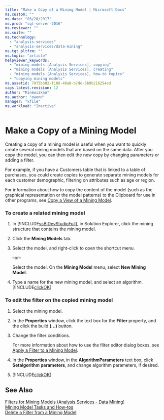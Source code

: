 ```yaml
---
title: "Make a Copy of a Mining Model | Microsoft Docs"
ms.custom: ""
ms.date: "03/20/2017"
ms.prod: "sql-server-2016"
ms.reviewer: ""
ms.suite: ""
ms.technology: 
  - "analysis-services"
  - "analysis-services/data-mining"
ms.tgt_pltfrm: ""
ms.topic: "article"
helpviewer_keywords: 
  - "mining models [Analysis Services], copying"
  - "mining models [Analysis Services], creating"
  - "mining models [Analysis Services], how-to topics"
  - "copying mining models"
ms.assetid: 7975bb02-f188-49a0-b7de-5b9b216254ad
caps.latest.revision: 12
author: "Minewiskan"
ms.author: "owend"
manager: "kfile"
ms.workload: "Inactive"
---
```

# Make a Copy of a Mining Model
  Creating a copy of a mining model is useful when you want to quickly create several mining models that are based on the same data. After you copy the model, you can then edit the new copy by changing parameters or adding a filter.  
  
 For example, if you have a Customers table that is linked to a table of purchases, you could create copies to generate separate mining models for each customer demographic, filtering on attributes such as age or region.  
  
 For information about how to copy the content of the model (such as the graphical representation or the model patterns) to the Clipboard for use in other programs, see [Copy a View of a Mining Model](../../analysis-services/data-mining/copy-a-view-of-a-mining-model.md).  
  
### To create a related mining model  
  
1.  In [!INCLUDE[ssBIDevStudioFull](../../includes/ssbidevstudiofull-md.md)], in Solution Explorer, click the mining structure that contains the mining model.  
  
2.  Click the **Mining Models** tab.  
  
3.  Select the model, and right-click to open the shortcut menu.  
  
     –or–  
  
     Select the model. On the **Mining Model** menu, select **New Mining Model**.  
  
4.  Type a name for the new mining model, and select an algorithm. [!INCLUDE[clickOK](../../includes/clickok-md.md)]  
  
### To edit the filter on the copied mining model  
  
1.  Select the mining model.  
  
2.  In the **Properties** window, click the text box for the **Filter** property, and the click the build **(…)** button.  
  
3.  Change the filter conditions.  
  
     For more information about how to use the filter editor dialog boxes, see [Apply a Filter to a Mining Model](../../analysis-services/data-mining/apply-a-filter-to-a-mining-model.md).  
  
4.  In the **Properties** window, in the **AlgorithmParameters** text box, click **Setalgorithm parameters**, and change algorithm parameters, if desired.  
  
5.  [!INCLUDE[clickOK](../../includes/clickok-md.md)]  
  
## See Also  
 [Filters for Mining Models &#40;Analysis Services - Data Mining&#41;](../../analysis-services/data-mining/filters-for-mining-models-analysis-services-data-mining.md)   
 [Mining Model Tasks and How-tos](../../analysis-services/data-mining/mining-model-tasks-and-how-tos.md)   
 [Delete a Filter from a Mining Model](../../analysis-services/data-mining/delete-a-filter-from-a-mining-model.md)  
  
  

